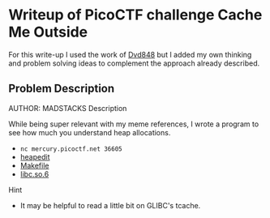 # Writeup of PicoCTF challenge Cache Me Outside

For this write-up I used the work of [Dvd848](https://github.com/Dvd848/CTFs/blob/master/2021_picoCTF/Cache_Me_Outside.md) but I added my own thinking and problem solving ideas to complement the approach already described.

## Problem Description

AUTHOR: MADSTACKS
Description

While being super relevant with my meme references, I wrote a program to see how much you understand heap allocations. 

- `nc mercury.picoctf.net 36605`
- [heapedit](./heapedit) 
- [Makefile](./Makefile)
- [libc.so.6](./libc.so.6)

Hint
- It may be helpful to read a little bit on GLIBC's tcache.
